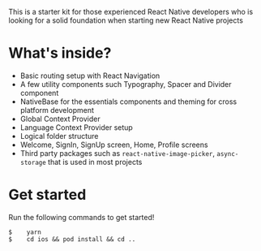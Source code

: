 This is a starter kit for those experienced React Native developers who is looking for a solid foundation when starting new React Native projects

# What's inside?

- Basic routing setup with React Navigation
- A few utility components such Typography, Spacer and Divider component
- NativeBase for the essentials components and theming for cross platform development
- Global Context Provider
- Language Context Provider setup
- Logical folder structure
- Welcome, SignIn, SignUp screen, Home, Profile screens
- Third party packages such as `react-native-image-picker`, `async-storage` that is used in most projects

# Get started

Run the following commands to get started!

```
$    yarn
$    cd ios && pod install && cd ..
```
